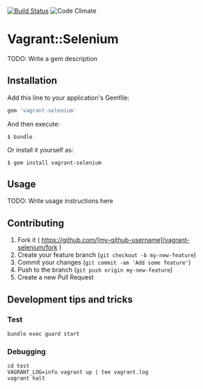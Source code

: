 [![Build Status](https://travis-ci.org/dsaenztagarro/vagrant-selenium.png)](https://travis-ci.org/dsaenztagarro/vagrant-selenium)
![Code Climate](https://codeclimate.com/github/dsaenztagarro/vagrant-selenium/badges/gpa.svg)

# Vagrant::Selenium

TODO: Write a gem description

## Installation

Add this line to your application's Gemfile:

```ruby
gem 'vagrant-selenium'
```

And then execute:

    $ bundle

Or install it yourself as:

    $ gem install vagrant-selenium

## Usage

TODO: Write usage instructions here

## Contributing

1. Fork it ( https://github.com/[my-github-username]/vagrant-selenium/fork )
2. Create your feature branch (`git checkout -b my-new-feature`)
3. Commit your changes (`git commit -am 'Add some feature'`)
4. Push to the branch (`git push origin my-new-feature`)
5. Create a new Pull Request

## Development tips and tricks

### Test

```shell
bundle exec guard start
```

### Debugging

```
cd test
VAGRANT_LOG=info vagrant up | tee vagrant.log
vagrant halt
```
